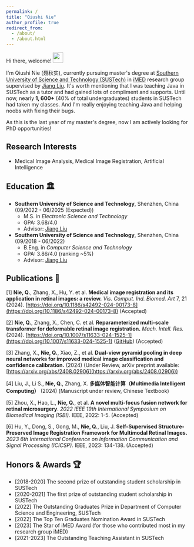 ```yaml
---
permalink: /
title: "Qiushi Nie"
author_profile: true
redirect_from: 
  - /about/
  - /about.html
---
```


Hi there, welcome! <img src="https://media.giphy.com/media/hvRJCLFzcasrR4ia7z/giphy.gif" width="28">

I'm Qiushi Nie (聂秋实), currently pursuing master's degree at [Southern University of Science and Technology (SUSTech)](www.sustech.edu.cn) in [iMED](https://www.imed-lab.com/) research group supervised by [Jiang Liu](https://scholar.google.com.hk/citations?user=NHt3fUcAAAAJ). It's worth mentioning that I was teaching Java in SUSTech as a tutor and had gained lots of compliment and supports. Until now, nearly **1, 600+** (40% of total undergraduates) students in SUSTech had taken my classes. And I'm really enjoying teaching Java and helping noobs with fixing their bugs.

As this is the last year of my master's degree, now I am actively looking for PhD opportunities! 

## Research Interests

- Medical Image Analysis, Medical Image Registration, Artificial Intelligence

## Education :classical_building:

- **Southern University of Science and Technology**, Shenzhen, China (09/2022 - 06/2025 (Expected))
  - M.S. in *Electronic Science and Technology*
  - GPA: 3.68/4.0
  - Advisor: [Jiang Liu](https://scholar.google.com.hk/citations?user=NHt3fUcAAAAJ)
- **Southern University of Science and Technology**, Shenzhen, China (09/2018 - 06/2022)
  - B.Eng. in *Computer Science and Technology*
  - GPA: 3.86/4.0 (ranking ~5%)
  - Advisor: [Jiang Liu](https://scholar.google.com.hk/citations?user=NHt3fUcAAAAJ)

## Publications :page_with_curl:

[1] **Nie, Q.**, Zhang, X., Hu, Y. et al. **Medical image registration and its application in retinal images: a review.** *Vis. Comput. Ind. Biomed. Art* 7, 21 (2024). [https://doi.org/10.1186/s42492-024-00173-8](https://doi.org/10.1186/s42492-024-00173-8) (Accepted)

[2] **Nie, Q.**, Zhang, X., Chen, C. et al. **Reparameterized multi-scale transformer for deformable retinal image registration.** *Mach. Intell. Res.* (2024). [https://doi.org/10.1007/s11633-024-1525-1](https://doi.org/10.1007/s11633-024-1525-1) ([GitHub](https://github.com/Tloops/RMFormer)) (Accepted) 

[3] Zhang, X., **Nie, Q.**, Xiao, Z., et al. **Dual-view pyramid pooling in deep neural networks for improved medical image classification and confidence calibration.** (2024) (Under Review, arXiv preprint available: [https://arxiv.org/abs/2408.02906](https://arxiv.org/abs/2408.02906))

[4] Liu, J., Li S., **Nie, Q.**, Zhang, X. **多媒体智能计算（Multimedia Intelligent Computing）**   (2024) (Manuscript under review, Chinese Textbook)

[5] Zhou, X., Hao, L., **Nie, Q.**, et al. **A novel multi-focus fusion network for retinal microsurgery**. *2022 IEEE 19th International Symposium on Biomedical Imaging (ISBI)*. IEEE, 2022: 1-5. (Accepted)

[6] Hu, Y., Dong, S., Gong, M., **Nie, Q.**, Liu, J. **Self-Supervised Structure-Preserved Image Registration Framework for Multimodal Retinal Images.** *2023 6th International Conference on Information Communication and Signal Processing (ICICSP)*. IEEE, 2023: 134-138. (Accepted)

## Honors & Awards :trophy:

- [2018-2020] The second prize of outstanding student scholarship in SUSTech
- [2020-2021] The first prize of outstanding student scholarship in SUSTech
- [2022] The Outstanding Graduates Prize in Department of Computer Science and Engineering, SUSTech
- [2022] The Top Ten Graduates Nomination Award in SUSTech
- [2023] The Star of iMED Award (for those who contributed most in my research group iMED)
- [2021-2023] The Outstanding Teaching Assistant in SUSTech
